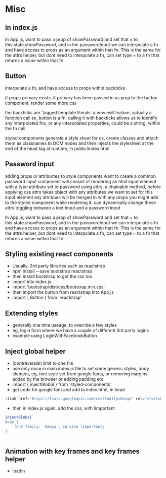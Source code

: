 # Misc

## In index.js

In App.js, want to pass a prop of showPassword and set that = to this.state.showPassword, and in the passwordInput we can interpolate a fn and have access to props as an argument within that fn. This is the same for the attrs helper, but dont need to interpolate a fn, can set type = to a fn that returns a value within that fn.

## Button

interpolate a fn,
and have access to props within backticks

if props primary exists, if primary has been
passed in as prop to the button component,
render some more css

the backticks are 'tagged template literals'
a new es6 feature, actually a function call
so, button is a fn, calling it with backticks
allows us to identify any interpolated fns, or
any interpolated properties, could be a string,
within the fn call

styled components generate a style sheet for us, create classes and attach them as classnames to DOM nodes and then injects the stylesheet at the end of the head tag at runtime, in public/index.html

## Password input

adding props or attriburtes to style components
want to create a common password input component
will consist of rendering an html input element with a type attribute set to password
using attrs, a chainable method, before applying css
attrs takes object with any attributes we want to set for this input element
any attribues will be merged in with any props you might add to the styled component while rendering it.
can dynamically change these attrs
toggling between a text input and a password input

In App.js, want to pass a prop of showPassword and set that = to this.state.showPassword, and in the passwordInput we can interpolate a fn and have access to props as an argument within that fn. This is the same for the attrs helper, but dont need to interpolate a fn, can set type = to a fn that returns a value within that fn.

## Styling existing react components

* Usually, 3rd party libraries such as reactstrap
* npm install --save bootstrap reactstrap
* then install bootstrap to get the css too
* import into index.js
* import 'bootstrap/dist/css/bootstrap.min.css'
* then import the button from reactstrap into App.js
* import { Button } from 'reactstrap'

## Extending styles

* generally one time useage, to override a few styles
* eg, login form where we have a couple of different 3rd party logins
* example using LoginWithFacebookButton

## Inject global helper

* (contraversial) limit to one file
* use only once in main index.js file to set some generic styles, body element, eg, font style set from google fonts, or removing margins added by the browser or adding padding etc
* import { injectGlobal } from 'styled-components'
* get code for google font and add to index.html, in head

```javascript
<link href="https://fonts.googleapis.com/css?family=Gaegu" rel="stylesheet">
``` 

* then in index.js again, add the css, with !important

```javascript
injectGlobal`
body { 
    font-family: 'Gaegu', cursive !important;
}
`
```

## Animation with key frames and key frames helper

* loadin